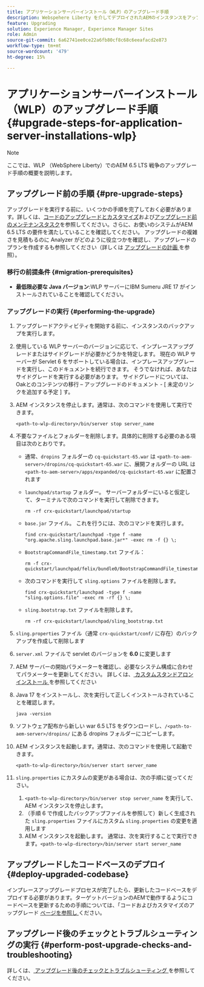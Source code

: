 ```yaml
---
title: アプリケーションサーバーインストール（WLP）のアップグレード手順
description: Webspehere Liberty を介してデプロイされたAEMのインスタンスをアップグレードする方法について説明します。
feature: Upgrading
solution: Experience Manager, Experience Manager Sites
role: Admin
source-git-commit: 6a62741ee0ce22a6fb80cf8c68c6eeafacd2e873
workflow-type: tm+mt
source-wordcount: '479'
ht-degree: 15%

---
```


# アプリケーションサーバーインストール（WLP）のアップグレード手順 {#upgrade-steps-for-application-server-installations-wlp}

>[!NOTE]
>
>ここでは、WLP （WebSphere Liberty）でのAEM 6.5 LTS 戦争のアップグレード手順の概要を説明します。

## アップグレード前の手順 {#pre-upgrade-steps}

アップグレードを実行する前に、いくつかの手順を完了しておく必要があります。詳しくは、[コードのアップグレードとカスタマイズ](/help/sites-deploying/upgrading-code-and-customizations.md)および[アップグレード前のメンテナンスタスク](/help/sites-deploying/pre-upgrade-maintenance-tasks.md)を参照してください。さらに、お使いのシステムがAEM 6.5 LTS の要件を満たしていることを確認してください。 アップグレードの複雑さを見積もるのに Analyzer がどのように役立つかを確認し、アップグレードのプランを作成するも参照してください（詳しくは [ アップグレードの計画 ](/help/sites-deploying/upgrade-planning.md) を参照）。

### 移行の前提条件 {#migration-prerequisites}

* **最低限必要な Java バージョン**:WLP サーバーにIBM Sumeru JRE 17 がインストールされていることを確認してください。

### アップグレードの実行 {#performing-the-upgrade}

1. アップグレードアクティビティを開始する前に、インスタンスのバックアップを実行します。
1. 使用している WLP サーバーのバージョンに応じて、インプレースアップグレードまたはサイドグレードが必要かどうかを特定します。 現在の WLP サーバーが Servlet 6 をサポートしている場合は、インプレースアップグレードを実行し、このドキュメントを続行できます。 そうでなければ、あなたはサイドグレードを実行する必要があります。 サイドグレードについては、Oakとのコンテンツの移行 – アップグレードのドキュメント - [ 未定のリンクを追加する予定 ] す。
1. AEM インスタンスを停止します。通常は、次のコマンドを使用して実行できます。

   ```shell
   <path-to-wlp-directory>/bin/server stop server_name
   ```

1. 不要なファイルとフォルダーを削除します。具体的に削除する必要のある項目は次のとおりです。

   * 通常、`dropins` フォルダーの `cq-quickstart-65.war` は `<path-to-aem-server>/dropins/cq-quickstart-65.war` に、展開フォルダーの URL は `<path-to-aem-server>/apps/expanded/cq-quickstart-65.war` に配置されます
   * `launchpad/startup` フォルダー。 サーバーフォルダーにいると仮定して、ターミナルで次のコマンドを実行して削除できます。

     ```shell
     rm -rf crx-quickstart/launchpad/startup
     ```

   * `base.jar` ファイル。 これを行うには、次のコマンドを実行します。

     ```shell
     find crx-quickstart/launchpad -type f -name 
     "org.apache.sling.launchpad.base.jar*" -exec rm -f {} \;
     ```

   * `BootstrapCommandFile_timestamp.txt` ファイル：

     ```shell
     rm -f crx-quickstart/launchpad/felix/bundle0/BootstrapCommandFile_timestamp.txt
     ```

   * 次のコマンドを実行して `sling.options` ファイルを削除します。

     ```shell
     find crx-quickstart/launchpad -type f -name "sling.options.file" -exec rm -rf {} \; 
     ```

   * `sling.bootstrap.txt` ファイルを削除します。

     ```shell
     rm -rf crx-quickstart/launchpad/sling_bootstrap.txt
     ```

1. `sling.properties` ファイル（通常 `crx-quickstart/conf/` に存在）のバックアップを作成して削除します
1. `server.xml` ファイルで servlet のバージョンを **6.0** に変更します
1. AEM サーバーの開始パラメーターを確認し、必要なシステム構成に合わせてパラメーターを更新してください。 詳しくは、[ カスタムスタンドアロンインストール ](/help/sites-deploying/custom-standalone-install.md) を参照してください
1. Java 17 をインストールし、次を実行して正しくインストールされていることを確認します。

   ```shell
   java -version
   ```

1. ソフトウェア配布から新しい war 6.5 LTS をダウンロードし、`/<path-to-aem-server>/dropins/` にある dropins フォルダーにコピーします。
1. AEM インスタンスを起動します。通常は、次のコマンドを使用して起動できます。

   ```shell
   <path-to-wlp-directory>/bin/server start server_name
   ```

1. `sling.properties` にカスタムの変更がある場合は、次の手順に従ってください。

   1. `<path-to-wlp-directory>/bin/server stop server_name` を実行して、AEM インスタンスを停止します。
   1. （手順 6 で作成したバックアップファイルを参照して）新しく生成された `sling.properties` ファイルにカスタム `sling.properties` の変更を適用します
   1. AEM インスタンスを起動します。 通常は、次を実行することで実行できます。`<path-to-wlp-directory>/bin/server start server_name`

## アップグレードしたコードベースのデプロイ {#deploy-upgraded-codebase}

インプレースアップグレードプロセスが完了したら、更新したコードベースをデプロイする必要があります。ターゲットバージョンのAEMで動作するようにコードベースを更新するための手順については、「コードおよびカスタマイズのアップグレード [ ページを参照し ](/help/sites-deploying/upgrading-code-and-customizations.md) ください。

## アップグレード後のチェックとトラブルシューティングの実行 {#perform-post-upgrade-checks-and-troubleshooting}

詳しくは、[ アップグレード後のチェックとトラブルシューティング ](/help/sites-deploying/post-upgrade-checks-and-troubleshooting.md) を参照してください。